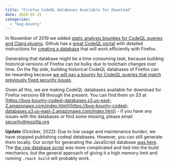 ```yaml
---
title: "Firefox CodeQL Databases Available for Download"
date: 2020-05-25
categories: 
  - "bug-bounty"
---
```


In November of 2019 we added [static analysis bounties for CodeQL queries and Clang plugins](https://blog.mozilla.org/attack-and-defense/2019/11/14/adding-codeql-and-clang-to-our-bug-bounty-program/). Github has a [great CodeQL portal](https://securitylab.github.com/tools/codeql) with detailed instructions for [creating a database](https://help.semmle.com/codeql/codeql-cli/procedures/create-codeql-database.html) that will work efficiently with Firefox.

Generating that database might be a time consuming task, because building historical versions of Firefox can be bulky due to toolchain changes over time. On the flip side, building historical CodeQL databases of Firefox can be rewarding because [we will pay a bounty for CodeQL queries that match previously fixed security issues](https://www.mozilla.org/en-US/security/client-bug-bounty/#static-analysis-bounty).

Given all this, we are making CodeQL databases available for download for Firefox versions 68 through the present. You can find them on S3 at [https://bug-bounty-codeql-databases.s3.us-east-2.amazonaws.com/index.html](https://bug-bounty-codeql-databases.s3.us-east-2.amazonaws.com/index.html) - if you have any issues with the databases or find some missing, please email [security@mozilla.org](mailto:security@mozilla.org)

**Update** (October, 2022): Due to low usage and maintenance burden, we have stopped publishing codeql databases. However, you can still generate them locally. Our script for generating the JavaScript database [was here](https://searchfox.org/mozilla-central/rev/b4150d1c6fae0c51c522df2d2c939cf5ad331d4c/taskcluster/scripts/misc/generate-codeql-db-javascript.sh). The [the cpp database script](https://searchfox.org/mozilla-central/rev/b4150d1c6fae0c51c522df2d2c939cf5ad331d4c/taskcluster/scripts/builder/build-linux.sh) was more complicated and tied into the build mechanics, but the general approach of giving it a high memory limit and running `./mach build` will probably work.

